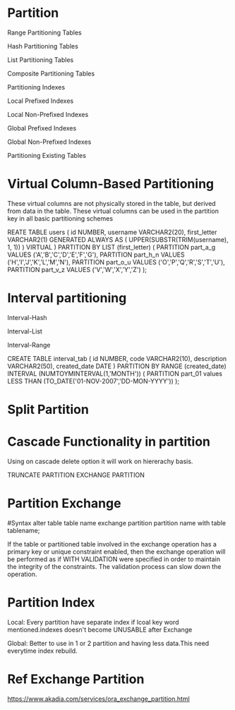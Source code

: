 # Partition

Range Partitioning Tables

Hash Partitioning Tables

List Partitioning Tables

Composite Partitioning Tables

Partitioning Indexes

Local Prefixed Indexes

Local Non-Prefixed Indexes

Global Prefixed Indexes

Global Non-Prefixed Indexes

Partitioning Existing Tables

# Virtual Column-Based Partitioning

These virtual columns are not physically stored in the table, but derived from data in the table.
These virtual columns can be used in the partition key in all basic partitioning schemes

REATE TABLE users (
  id           NUMBER,
  username     VARCHAR2(20),
  first_letter VARCHAR2(1)
    GENERATED ALWAYS AS
      (
        UPPER(SUBSTR(TRIM(username), 1, 1))
      ) VIRTUAL
)
PARTITION BY LIST (first_letter)
(
  PARTITION part_a_g VALUES ('A','B','C','D','E','F','G'),
  PARTITION part_h_n VALUES ('H','I','J','K','L','M','N'),
  PARTITION part_o_u VALUES ('O','P','Q','R','S','T','U'),
  PARTITION part_v_z VALUES ('V','W','X','Y','Z')
);

# Interval partitioning

Interval-Hash

Interval-List

Interval-Range

CREATE TABLE interval_tab (
  id           NUMBER,
  code         VARCHAR2(10),
  description  VARCHAR2(50),
  created_date DATE
)
PARTITION BY RANGE (created_date)
INTERVAL (NUMTOYMINTERVAL(1,'MONTH'))
(
   PARTITION part_01 values LESS THAN (TO_DATE('01-NOV-2007','DD-MON-YYYY'))
);



# Split Partition



# Cascade Functionality in partition

Using on cascade delete option it will work on hiererachy basis.

TRUNCATE PARTITION 
EXCHANGE PARTITION  





# Partition Exchange

#Syntax
alter table table name exchange partition partition name with table tablename;

If the table or partitioned table involved in the exchange operation has a primary key or unique constraint enabled, then the exchange operation will be performed as if WITH VALIDATION were specified in order to maintain the integrity of the constraints. 
The validation process can slow down the operation.

# Partition Index

Local: Every partition have separate index if lcoal key word mentioned.indexes doesn't become UNUSABLE after Exchange

Global: Better to use in 1 or 2 partition and having less data.This need everytime index rebuild.

# Ref Exchange Partition
https://www.akadia.com/services/ora_exchange_partition.html
